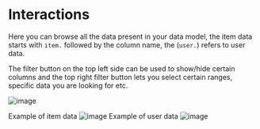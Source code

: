 # Interactions

Here you can browse all the data present in your data model, the item data starts with `item.` followed by the column name, the (`user.`) refers to user data.

The filter button on the top left side can be used to show/hide certain columns and the top right filter button lets you select certain ranges, specific data you are looking for etc.

![image](https://user-images.githubusercontent.com/103515314/208423589-93ac8140-6bef-4f8c-8ac7-143bf5d93e85.png)

Example of item data
![image](https://user-images.githubusercontent.com/103515314/208423933-3c459b0c-fbea-495a-83d4-78087ee672ab.png)
Example of user data
![image](https://user-images.githubusercontent.com/103515314/208423817-3b4a07e3-8074-4d87-9206-aee74f71fab4.png)

